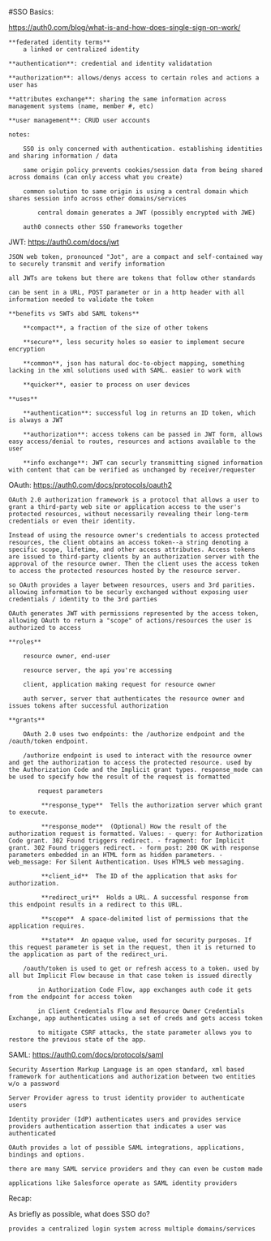 #SSO Basics:

https://auth0.com/blog/what-is-and-how-does-single-sign-on-work/

    **federated identity terms**
        a linked or centralized identity

    **authentication**: credential and identity validatation

    **authorization**: allows/denys access to certain roles and actions a user has

    **attributes exchange**: sharing the same information across management systems (name, member #, etc)

    **user management**: CRUD user accounts

    notes:

        SSO is only concerned with authentication. establishing identities and sharing information / data

        same origin policy prevents cookies/session data from being shared across domains (can only access what you create)

        common solution to same origin is using a central domain which shares session info across other domains/services

            central domain generates a JWT (possibly encrypted with JWE) 

        auth0 connects other SSO frameworks together

JWT: https://auth0.com/docs/jwt

    JSON web token, pronounced "Jot", are a compact and self-contained way to securely transmit and verify information 

    all JWTs are tokens but there are tokens that follow other standards 

    can be sent in a URL, POST parameter or in a http header with all information needed to validate the token

    **benefits vs SWTs abd SAML tokens**

        **compact**, a fraction of the size of other tokens

        **secure**, less security holes so easier to implement secure encryption

        **common**, json has natural doc-to-object mapping, something lacking in the xml solutions used with SAML. easier to work with

        **quicker**, easier to process on user devices

    **uses**

        **authentication**: successful log in returns an ID token, which is always a JWT

        **authorization**: access tokens can be passed in JWT form, allows easy access/denial to routes, resources and actions available to the user

        **info exchange**: JWT can securly transmitting signed information with content that can be verified as unchanged by receiver/requester

OAuth: https://auth0.com/docs/protocols/oauth2

    OAuth 2.0 authorization framework is a protocol that allows a user to grant a third-party web site or application access to the user's protected resources, without necessarily revealing their long-term credentials or even their identity.

    Instead of using the resource owner's credentials to access protected resources, the client obtains an access token--a string denoting a specific scope, lifetime, and other access attributes. Access tokens are issued to third-party clients by an authorization server with the approval of the resource owner. Then the client uses the access token to access the protected resources hosted by the resource server.

    so OAuth provides a layer between resources, users and 3rd parities. allowing information to be securly exchanged without exposing user credentials / identity to the 3rd parties

    OAuth generates JWT with permissions represented by the access token, allowing OAuth to return a "scope" of actions/resources the user is authorized to access

    **roles**

        resource owner, end-user

        resource server, the api you're accessing

        client, application making request for resource owner

        auth server, server that authenticates the resource owner and issues tokens after successful authorization 

    **grants**

        OAuth 2.0 uses two endpoints: the /authorize endpoint and the /oauth/token endpoint.

        /authorize endpoint is used to interact with the resource owner and get the authorization to access the protected resource. used by the Authorization Code and the Implicit grant types. response_mode can be used to specify how the result of the request is formatted 

            request parameters

             **response_type**  Tells the authorization server which grant to execute. 

             **response_mode**  (Optional) How the result of the authorization request is formatted. Values: - query: for Authorization Code grant. 302 Found triggers redirect. - fragment: for Implicit grant. 302 Found triggers redirect. - form_post: 200 OK with response parameters embedded in an HTML form as hidden parameters. - web_message: For Silent Authentication. Uses HTML5 web messaging. 

             **client_id**  The ID of the application that asks for authorization. 

             **redirect_uri**  Holds a URL. A successful response from this endpoint results in a redirect to this URL. 

             **scope**  A space-delimited list of permissions that the application requires. 

             **state**  An opaque value, used for security purposes. If this request parameter is set in the request, then it is returned to the application as part of the redirect_uri. 

        /oauth/token is used to get or refresh access to a token. used by all but Implicit Flow because in that case token is issued directly 

            in Authorization Code Flow, app exchanges auth code it gets from the endpoint for access token

            in Client Credentials Flow and Resource Owner Credentials Exchange, app authenticates using a set of creds and gets access token

            to mitigate CSRF attacks, the state parameter allows you to restore the previous state of the app. 

SAML: https://auth0.com/docs/protocols/saml

    Security Assertion Markup Language is an open standard, xml based framework for authentications and authorization between two entities w/o a password

    Server Provider agress to trust identity provider to authenticate users

    Identity provider (IdP) authenticates users and provides service providers authentication assertion that indicates a user was authenticated

    OAuth provides a lot of possible SAML integrations, applications, bindings and options.

    there are many SAML service providers and they can even be custom made

    applications like Salesforce operate as SAML identity providers

Recap:

As briefly as possible, what does SSO do?

    provides a centralized login system across multiple domains/services
